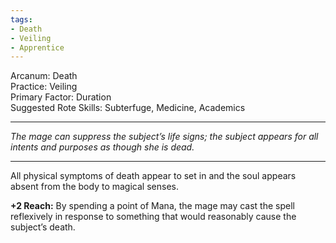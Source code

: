 ```yaml
---
tags:
- Death
- Veiling
- Apprentice
---
```


Arcanum: Death\
Practice: Veiling\
Primary Factor: Duration\
Suggested Rote Skills: Subterfuge, Medicine, Academics

---

_The mage can suppress the subject’s life signs; the subject appears for all intents and purposes as though she is dead._

---

All physical symptoms of death appear to set in and the soul appears absent from the body to magical senses.

**+2 Reach:** By spending a point of Mana, the mage may cast the spell reflexively in response to something that would reasonably cause the subject’s death.